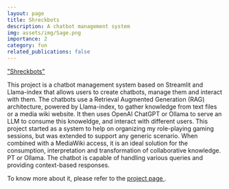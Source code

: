 ```yaml
---
layout: page
title: Shreckbots
description: A chatbot management system
img: assets/img/Sage.png
importance: 2
category: fun
related_publications: false
---
```


["Shreckbots"]("https://www.pablobarros.com/assets/img/Sage.png")

This project is a chatbot management system based on Streamlit and Llama-index that allows users to create chatbots, manage them and interact with them.
The chatbots use a Retrieval Augmented Generation (RAG) architecture, powered by Llama-index, to gather knowledge from text files or a media wiki website.
It then uses OpenAI ChatGPT or Ollama to serve an LLM to consume this knoweldge, and interact with different users.
This project started as a system to help on organizing my role-playing gaming sessions, but was extended to support any generic scenario.
When combined with a MediaWiki access, it is an ideal solution for the consumption, interpretation and transformation of collaborative knowledge. PT or Ollama. The chatbot is capable of handling various queries and providing context-based responses.

To know more about it, please refer to the <a href="https://github.com/pablovin/Shreckbots" target="_blank">
project page </a>.


